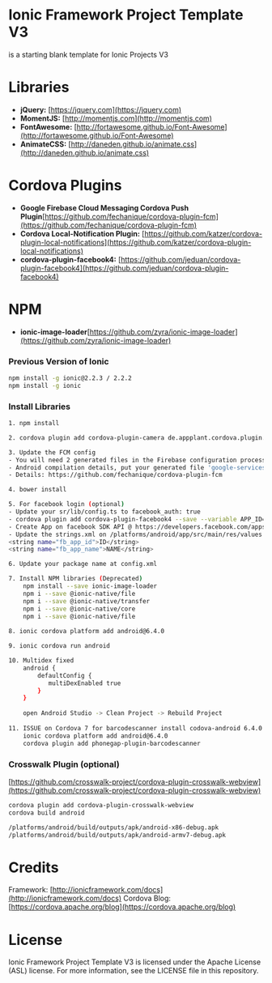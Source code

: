 # Ionic Framework Project Template V3
is a starting blank template for Ionic Projects V3

# Libraries
* **jQuery:** [https://jquery.com](https://jquery.com)
* **MomentJS:** [http://momentjs.com](http://momentjs.com)
* **FontAwesome:** [http://fortawesome.github.io/Font-Awesome](http://fortawesome.github.io/Font-Awesome)
* **AnimateCSS:** [http://daneden.github.io/animate.css](http://daneden.github.io/animate.css)

# Cordova Plugins
* **Google Firebase Cloud Messaging Cordova Push Plugin**[https://github.com/fechanique/cordova-plugin-fcm](https://github.com/fechanique/cordova-plugin-fcm)
* **Cordova Local-Notification Plugin:** [https://github.com/katzer/cordova-plugin-local-notifications](https://github.com/katzer/cordova-plugin-local-notifications)
* **cordova-plugin-facebook4:** [https://github.com/jeduan/cordova-plugin-facebook4](https://github.com/jeduan/cordova-plugin-facebook4)

# NPM
* **ionic-image-loader**[https://github.com/zyra/ionic-image-loader](https://github.com/zyra/ionic-image-loader)

### Previous Version of Ionic
```sh
npm install -g ionic@2.2.3 / 2.2.2
npm install -g ionic
```

### Install Libraries
```sh
1. npm install

2. cordova plugin add cordova-plugin-camera de.appplant.cordova.plugin.local-notification@0.8.5 cordova-plugin-device cordova-plugin-device-motion cordova-plugin-device-orientation cordova-plugin-dialogs cordova-plugin-file  cordova-plugin-filepath cordova-plugin-geolocation cordova-plugin-inappbrowser cordova-plugin-media cordova-plugin-media-capture cordova-plugin-network-information cordova-plugin-statusbar cordova-plugin-vibration cordova-plugin-x-socialsharing cordova-plugin-x-toast 

3. Update the FCM config
- You will need 2 generated files in the Firebase configuration process (see docs: https://firebase.google.com/docs/).
- Android compilation details, put your generated file 'google-services.json' in the project root folder.
- Details: https://github.com/fechanique/cordova-plugin-fcm

4. bower install

5. For facebook login (optional)
- Update your sr/lib/config.ts to facebook_auth: true
- cordova plugin add cordova-plugin-facebook4 --save --variable APP_ID="YOU_APP_ID" --variable APP_NAME="YOU_APPLICATION_NAME"
- Create App on facebook SDK API @ https://developers.facebook.com/apps
- Update the strings.xml on /platforms/android/app/src/main/res/values and the plugin details on /plugin
<string name="fb_app_id">ID</string>
<string name="fb_app_name">NAME</string>

6. Update your package name at config.xml

7. Install NPM libraries (Deprecated)
    npm install --save ionic-image-loader
    npm i --save @ionic-native/file
    npm i --save @ionic-native/transfer
    npm i --save @ionic-native/core
    npm i --save @ionic-native/file
	
8. ionic cordova platform add android@6.4.0

9. ionic cordova run android

10. Multidex fixed
	android {
        defaultConfig {
           multiDexEnabled true
        }
    }
	
	open Android Studio -> Clean Project -> Rebuild Project
	
11. ISSUE on Cordova 7 for barcodescanner install codova-android 6.4.0 instead
	ionic cordova platform add android@6.4.0
	cordova plugin add phonegap-plugin-barcodescanner
```

### Crosswalk Plugin (optional)
[https://github.com/crosswalk-project/cordova-plugin-crosswalk-webview](https://github.com/crosswalk-project/cordova-plugin-crosswalk-webview)

```sh
cordova plugin add cordova-plugin-crosswalk-webview
cordova build android

/platforms/android/build/outputs/apk/android-x86-debug.apk
/platforms/android/build/outputs/apk/android-armv7-debug.apk
```

# Credits
Framework: [http://ionicframework.com/docs](http://ionicframework.com/docs)
Cordova Blog: [https://cordova.apache.org/blog](https://cordova.apache.org/blog)

# License
Ionic Framework Project Template V3 is licensed under the Apache License (ASL) license. For more information, see the LICENSE file in this repository.
